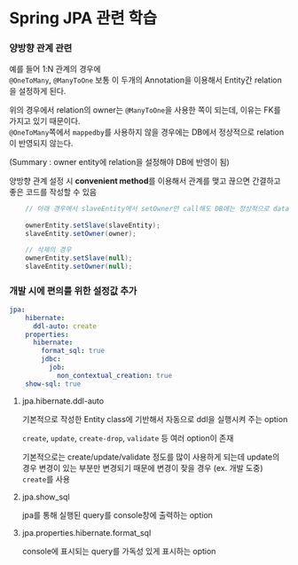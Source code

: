 # Spring JPA 관련 학습

### 양방향 관계 관련

예를 들어 1:N 관계의 경우에  
`@OneToMany`, `@ManyToOne` 보통 이 두개의 Annotation을 이용해서 Entity간 relation을 설정하게 된다.

위의 경우에서 relation의 owner는 `@ManyToOne`을 사용한 쪽이 되는데, 이유는 FK를 가지고 있기 때문이다.  
`@OneToMany`쪽에서 `mappedby`를 사용하지 않을 경우에는 DB에서 정상적으로 relation이 반영되지 않는다.  

(Summary : owner entity에 relation을 설정해야 DB에 반영이 됨)

양방향 관계 설정 시 **convenient method**를 이용해서 관계를 맺고 끊으면 간결하고 좋은 코드를 작성할 수 있음

~~~java
    // 아래 경우에서 slaveEntity에서 setOwner만 call해도 DB에는 정상적으로 data가 들어가긴 하나, OOP적으로 둘 다 호출해 주는게 맞음
    
    ownerEntity.setSlave(slaveEntity);
    slaveEntity.setOwner(owner);

    // 삭제의 경우
    ownerEntity.setSlave(null);
    slaveEntity.setOwner(null);
~~~

### 개발 시에 편의를 위한 설정값 추가

~~~yaml
jpa:
    hibernate:
      ddl-auto: create
    properties:
      hibernate:
        format_sql: true
        jdbc:
          job:
            non_contextual_creation: true
    show-sql: true
~~~

1. jpa.hibernate.ddl-auto

    기본적으로 작성한 Entity class에 기반해서 자동으로 ddl을 실행시켜 주는 option  

    `create`, `update`, `create-drop`, `validate` 등 여러 option이 존재  
    
    기본적으로는 create/update/validate 정도를 많이 사용하게 되는데 update의 경우 변경이 있는 부분만 변경되기 때문에 변경이 잦을 경우 (ex. 개발 도중) `create`를 사용

2. jpa.show_sql

    jpa를 통해 실행된 query를 console창에 출력하는 option

3. jpa.properties.hibernate.format_sql

    console에 표시되는 query를 가독성 있게 표시하는 option
